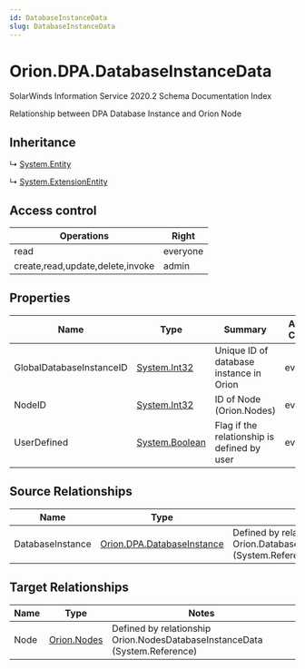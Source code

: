 ```yaml
---
id: DatabaseInstanceData
slug: DatabaseInstanceData
---
```


# Orion.DPA.DatabaseInstanceData

SolarWinds Information Service 2020.2 Schema Documentation Index

Relationship between DPA Database Instance and Orion Node

## Inheritance

↳ [System.Entity](./../System/Entity)

↳ [System.ExtensionEntity](./../System/ExtensionEntity)

## Access control

| Operations | Right |
| ------ | ------ |
| read | everyone |
| create,read,update,delete,invoke | admin |

## Properties

| Name | Type | Summary | Access Control |
| ------ | ------ | ------ | ------ |
| GlobalDatabaseInstanceID | [System.Int32](https://docs.microsoft.com/en-us/dotnet/api/system.int32) | Unique ID of database instance in Orion | everyone |
| NodeID | [System.Int32](https://docs.microsoft.com/en-us/dotnet/api/system.int32) | ID of Node (Orion.Nodes) | everyone |
| UserDefined | [System.Boolean](https://docs.microsoft.com/en-us/dotnet/api/system.boolean) | Flag if the relationship is defined by user | everyone |

## Source Relationships

| Name | Type | Notes |
| ------ | ------ | ------ |
| DatabaseInstance | [Orion.DPA.DatabaseInstance](./../Orion.DPA/DatabaseInstance) | Defined by relationship Orion.DatabaseInstanceDataDatabaseInstance (System.Reference) |

## Target Relationships

| Name | Type | Notes |
| ------ | ------ | ------ |
| Node | [Orion.Nodes](./../Orion/Nodes) | Defined by relationship Orion.NodesDatabaseInstanceData (System.Reference) |

